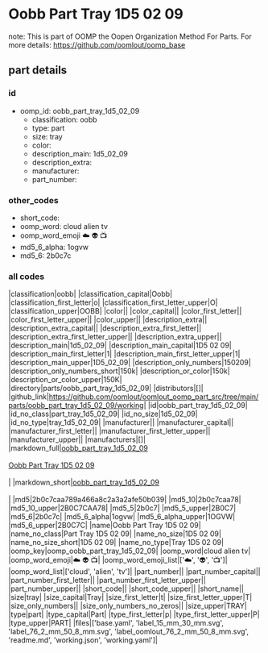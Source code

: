 # Oobb Part Tray 1D5 02 09  

note: This is part of OOMP the Oopen Organization Method For Parts. For more details: https://github.com/oomlout/oomp_base

##  part details





### id
* oomp_id: oobb_part_tray_1d5_02_09
  * classification: oobb
  * type: part
  * size: tray
  * color: 
  * description_main: 1d5_02_09
  * description_extra: 
  * manufacturer: 
  * part_number: 

### other_codes
* short_code: 
* oomp_word: cloud alien tv
* oomp_word_emoji :cloud: :alien: :tv:
* md5_6_alpha: 1ogvw
* md5_6: 2b0c7c

### all codes 
|classification|oobb|
|classification_capital|Oobb|
|classification_first_letter|o|
|classification_first_letter_upper|O|
|classification_upper|OOBB|
|color||
|color_capital||
|color_first_letter||
|color_first_letter_upper||
|color_upper||
|description_extra||
|description_extra_capital||
|description_extra_first_letter||
|description_extra_first_letter_upper||
|description_extra_upper||
|description_main|1d5_02_09|
|description_main_capital|1D5 02 09|
|description_main_first_letter|1|
|description_main_first_letter_upper|1|
|description_main_upper|1D5_02_09|
|description_only_numbers|150209|
|description_only_numbers_short|150k|
|description_or_color|150k|
|description_or_color_upper|150K|
|directory|parts/oobb_part_tray_1d5_02_09|
|distributors|[]|
|github_link|https://github.com/oomlout/oomlout_oomp_part_src/tree/main/parts/oobb_part_tray_1d5_02_09/working|
|id|oobb_part_tray_1d5_02_09|
|id_no_class|part_tray_1d5_02_09|
|id_no_size|1d5_02_09|
|id_no_type|tray_1d5_02_09|
|manufacturer||
|manufacturer_capital||
|manufacturer_first_letter||
|manufacturer_first_letter_upper||
|manufacturer_upper||
|manufacturers|[]|
|markdown_full|[oobb_part_tray_1d5_02_09](https://github.com/oomlout/oomlout_oomp_part_src/tree/main/parts/oobb_part_tray_1d5_02_09/working)<br>[](https://github.com/oomlout/oomlout_oomp_part_src/tree/main/parts/oobb_part_tray_1d5_02_09/working)<br>[Oobb Part Tray 1D5 02 09](https://github.com/oomlout/oomlout_oomp_part_src/tree/main/parts/oobb_part_tray_1d5_02_09/working)<br><br>|
|markdown_short|[oobb_part_tray_1d5_02_09](https://github.com/oomlout/oomlout_oomp_part_src/tree/main/parts/oobb_part_tray_1d5_02_09/working)<br><br>|
|md5|2b0c7caa789a466a8c2a3a2afe50b039|
|md5_10|2b0c7caa78|
|md5_10_upper|2B0C7CAA78|
|md5_5|2b0c7|
|md5_5_upper|2B0C7|
|md5_6|2b0c7c|
|md5_6_alpha|1ogvw|
|md5_6_alpha_upper|1OGVW|
|md5_6_upper|2B0C7C|
|name|Oobb Part Tray 1D5 02 09|
|name_no_class|Part Tray 1D5 02 09|
|name_no_size|1D5 02 09|
|name_no_size_short|1D5 02 09|
|name_no_type|Tray 1D5 02 09|
|oomp_key|oomp_oobb_part_tray_1d5_02_09|
|oomp_word|cloud alien tv|
|oomp_word_emoji|:cloud: :alien: :tv:|
|oomp_word_emoji_list|[':cloud:', ':alien:', ':tv:']|
|oomp_word_list|['cloud', 'alien', 'tv']|
|part_number||
|part_number_capital||
|part_number_first_letter||
|part_number_first_letter_upper||
|part_number_upper||
|short_code||
|short_code_upper||
|short_name||
|size|tray|
|size_capital|Tray|
|size_first_letter|t|
|size_first_letter_upper|T|
|size_only_numbers||
|size_only_numbers_no_zeros||
|size_upper|TRAY|
|type|part|
|type_capital|Part|
|type_first_letter|p|
|type_first_letter_upper|P|
|type_upper|PART|
|files|['base.yaml', 'label_15_mm_30_mm.svg', 'label_76_2_mm_50_8_mm.svg', 'label_oomlout_76_2_mm_50_8_mm.svg', 'readme.md', 'working.json', 'working.yaml']|
